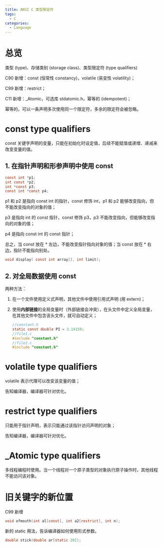 ```yaml
---
title: ANSI C 类型限定符
tags:
  - C
categories:
  - Language
---
```

# 总览

类型 (type)、存储类别 (storage class)、类型限定符 (type qualifiers)

C90 新增：const (恒常性 constancy)，volatile (易变性 volatility)；

C99 新增：restrict；

C11 新增：_Atomic，可选库 stdatomic.h，幂等的 (idempotent)；

幂等的，可以一条声明多次使用同一个限定符，多余的限定符会被忽略。

# const type qualifiers

const 关键字声明的变量，只能在初始化时设定值，后续不能赋值或递增、递减来改变变量的值。

## 1. 在指针声明和形参声明中使用 const

```c
const int *p1;
int const *p2;
int *const p3;
const int *const p4;
```

p1 和 p2 是指向 const int 的指针，const 修饰 int，p1 和 p2 能够改变指向，但不能改变指向的对象的值；

p3 是指向 int 的 const 指针，const 修饰 p3，p3 不能改变指向，但能够改变指向的对象的值；

p4 是指向 const int 的 const 指针；

总之，当 const 放在 \* 左边，不能改变指针指向对象的值；当 const 放在 \* 右边，指针不能指向别处。

```c
void display( const int array[], int limit);
```

## 2. 对全局数据使用 const

两种方法：

1. 在一个文件使用定义式声明，其他文件中使用引用式声明 (用 extern)；

2. 使用**内部链接**的全局变量时（外部链接会冲突），在头文件中定义全局变量，在其他文件中包含该头文件，就可自动定义；

   ```c
   //constant.h
   static const double PI = 3.14159;
   //file1.c
   #include "constant.h"
   //file2.c
   #include "constant.h"
   ```

# volatile type qualifiers

volatile 表示代理可以改变该变量的值；

告知编译器，编译器可针对优化。

# restrict type qualifiers

只能用于指针声明，表示只能通过该指针访问声明的对象；

告知编译器，编译器可针对优化。

# _Atomic type qualifiers

多线程编程时使用。当一个线程对一个原子类型的对象执行原子操作时，其他线程不能访问该对象。

# 旧关键字的新位置

C99 新增

```c
void ofmouth(int al[const], int a2[restrict], int n);
```

新的 static 用法，告诉编译器如何使用形式参数。

```c
double stick(double ar[static 20]);
```

